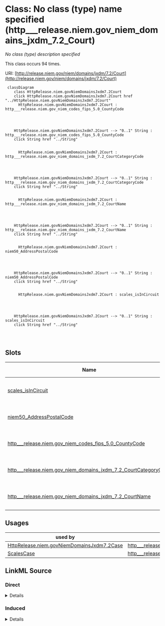 

# Class: No class (type) name specified (http___release.niem.gov_niem_domains_jxdm_7.2_Court)


_No class (type) description specified_






This class occurs 94 times.


URI: [http://release.niem.gov/niem/domains/jxdm/7.2/Court](http://release.niem.gov/niem/domains/jxdm/7.2/Court)






```mermaid
 classDiagram
    class HttpRelease.niem.govNiemDomainsJxdm7.2Court
    click HttpRelease.niem.govNiemDomainsJxdm7.2Court href "../HttpRelease.niem.govNiemDomainsJxdm7.2Court"
      HttpRelease.niem.govNiemDomainsJxdm7.2Court : http___release.niem.gov_niem_codes_fips_5.0_CountyCode
        
          
    
    
    HttpRelease.niem.govNiemDomainsJxdm7.2Court --> "0..1" String : http___release.niem.gov_niem_codes_fips_5.0_CountyCode
    click String href "../String"

        
      HttpRelease.niem.govNiemDomainsJxdm7.2Court : http___release.niem.gov_niem_domains_jxdm_7.2_CourtCategoryCode
        
          
    
    
    HttpRelease.niem.govNiemDomainsJxdm7.2Court --> "0..1" String : http___release.niem.gov_niem_domains_jxdm_7.2_CourtCategoryCode
    click String href "../String"

        
      HttpRelease.niem.govNiemDomainsJxdm7.2Court : http___release.niem.gov_niem_domains_jxdm_7.2_CourtName
        
          
    
    
    HttpRelease.niem.govNiemDomainsJxdm7.2Court --> "0..1" String : http___release.niem.gov_niem_domains_jxdm_7.2_CourtName
    click String href "../String"

        
      HttpRelease.niem.govNiemDomainsJxdm7.2Court : niem50_AddressPostalCode
        
          
    
    
    HttpRelease.niem.govNiemDomainsJxdm7.2Court --> "0..1" String : niem50_AddressPostalCode
    click String href "../String"

        
      HttpRelease.niem.govNiemDomainsJxdm7.2Court : scales_isInCircuit
        
          
    
    
    HttpRelease.niem.govNiemDomainsJxdm7.2Court --> "0..1" String : scales_isInCircuit
    click String href "../String"

        
      
```




<!-- no inheritance hierarchy -->


## Slots

| Name | Cardinality and Range | Description | Inheritance | Occurrences |
| ---  | --- | --- | --- | --- |
| [scales_isInCircuit](../slots/scales_isInCircuit.md) | 0..1 <br/> [xsd:string](http://www.w3.org/2001/XMLSchema#string) | No slot (predicate) description specified <br/>  | direct | 94 |
| [niem50_AddressPostalCode](../slots/niem50_AddressPostalCode.md) | 0..1 <br/> [xsd:string](http://www.w3.org/2001/XMLSchema#string) | No slot (predicate) description specified <br/>  | direct | 40932 |
| [http___release.niem.gov_niem_codes_fips_5.0_CountyCode](../slots/http___release.niem.gov_niem_codes_fips_5.0_CountyCode.md) | 0..1 <br/> [xsd:string](http://www.w3.org/2001/XMLSchema#string) | No slot (predicate) description specified <br/>  | direct | 3035 |
| [http___release.niem.gov_niem_domains_jxdm_7.2_CourtCategoryCode](../slots/http___release.niem.gov_niem_domains_jxdm_7.2_CourtCategoryCode.md) | 0..1 <br/> [xsd:string](http://www.w3.org/2001/XMLSchema#string) | No slot (predicate) description specified <br/>  | direct | 94 |
| [http___release.niem.gov_niem_domains_jxdm_7.2_CourtName](../slots/http___release.niem.gov_niem_domains_jxdm_7.2_CourtName.md) | 0..1 <br/> [xsd:string](http://www.w3.org/2001/XMLSchema#string) | No slot (predicate) description specified <br/>  | direct | 94 |





## Usages

| used by | used in | type | used |
| ---  | --- | --- | --- |
| [HttpRelease.niem.govNiemDomainsJxdm7.2Case](../classes/HttpRelease.niem.govNiemDomainsJxdm7.2Case.md) | [http___release.niem.gov_niem_domains_jxdm_7.2_CaseCourt](../slots/http___release.niem.gov_niem_domains_jxdm_7.2_CaseCourt.md) | range | [HttpRelease.niem.govNiemDomainsJxdm7.2Court](../classes/HttpRelease.niem.govNiemDomainsJxdm7.2Court.md) |
| [ScalesCase](../classes/ScalesCase.md) | [http___release.niem.gov_niem_domains_jxdm_7.2_CaseCourt](../slots/http___release.niem.gov_niem_domains_jxdm_7.2_CaseCourt.md) | range | [HttpRelease.niem.govNiemDomainsJxdm7.2Court](../classes/HttpRelease.niem.govNiemDomainsJxdm7.2Court.md) |











## LinkML Source

<!-- TODO: investigate https://stackoverflow.com/questions/37606292/how-to-create-tabbed-code-blocks-in-mkdocs-or-sphinx -->

### Direct

<details>

```yaml
name: http___release.niem.gov_niem_domains_jxdm_7.2_Court
conforms_to: No schema conformance document specified
annotations:
  count:
    tag: count
    value: 94
description: No class (type) description specified
title: No class (type) name specified
from_schema: scales-kg
rank: 1000
slots:
- scales_isInCircuit
- niem50_AddressPostalCode
- http___release.niem.gov_niem_codes_fips_5.0_CountyCode
- http___release.niem.gov_niem_domains_jxdm_7.2_CourtCategoryCode
- http___release.niem.gov_niem_domains_jxdm_7.2_CourtName
slot_usage:
  http___release.niem.gov_niem_codes_fips_5.0_CountyCode:
    name: http___release.niem.gov_niem_codes_fips_5.0_CountyCode
    annotations:
      string:
        tag: string
        value: 3035
  http___release.niem.gov_niem_domains_jxdm_7.2_CourtCategoryCode:
    name: http___release.niem.gov_niem_domains_jxdm_7.2_CourtCategoryCode
    annotations:
      string:
        tag: string
        value: 94
  http___release.niem.gov_niem_domains_jxdm_7.2_CourtName:
    name: http___release.niem.gov_niem_domains_jxdm_7.2_CourtName
    annotations:
      string:
        tag: string
        value: 94
  niem50_AddressPostalCode:
    name: niem50_AddressPostalCode
    annotations:
      string:
        tag: string
        value: 40932
  scales_isInCircuit:
    name: scales_isInCircuit
    annotations:
      string:
        tag: string
        value: 94
class_uri: http://release.niem.gov/niem/domains/jxdm/7.2/Court

```
</details>

### Induced

<details>

```yaml
name: http___release.niem.gov_niem_domains_jxdm_7.2_Court
conforms_to: No schema conformance document specified
annotations:
  count:
    tag: count
    value: 94
description: No class (type) description specified
title: No class (type) name specified
from_schema: scales-kg
rank: 1000
slot_usage:
  http___release.niem.gov_niem_codes_fips_5.0_CountyCode:
    name: http___release.niem.gov_niem_codes_fips_5.0_CountyCode
    annotations:
      string:
        tag: string
        value: 3035
  http___release.niem.gov_niem_domains_jxdm_7.2_CourtCategoryCode:
    name: http___release.niem.gov_niem_domains_jxdm_7.2_CourtCategoryCode
    annotations:
      string:
        tag: string
        value: 94
  http___release.niem.gov_niem_domains_jxdm_7.2_CourtName:
    name: http___release.niem.gov_niem_domains_jxdm_7.2_CourtName
    annotations:
      string:
        tag: string
        value: 94
  niem50_AddressPostalCode:
    name: niem50_AddressPostalCode
    annotations:
      string:
        tag: string
        value: 40932
  scales_isInCircuit:
    name: scales_isInCircuit
    annotations:
      string:
        tag: string
        value: 94
attributes:
  scales_isInCircuit:
    name: scales_isInCircuit
    annotations:
      string:
        tag: string
        value: 94
    description: No slot (predicate) description specified
    examples:
    - object:
        example_object: Ninth
        example_object_type: string
        example_predicate: scales:isInCircuit
        example_subject: scales:/Court/casd
        example_subject_type: http___release.niem.gov_niem_domains_jxdm_7.2_Court
    from_schema: scales-kg
    rank: 1000
    slot_uri: scales:isInCircuit
    alias: scales_isInCircuit
    owner: http___release.niem.gov_niem_domains_jxdm_7.2_Court
    domain_of:
    - http___release.niem.gov_niem_domains_jxdm_7.2_Court
    range: string
  niem50_AddressPostalCode:
    name: niem50_AddressPostalCode
    annotations:
      string:
        tag: string
        value: 40932
    description: No slot (predicate) description specified
    examples:
    - object:
        example_object: '91901'
        example_object_type: string
        example_predicate: niem50:AddressPostalCode
        example_subject: scales:/Court/casd
        example_subject_type: http___release.niem.gov_niem_domains_jxdm_7.2_Court
    from_schema: scales-kg
    rank: 1000
    slot_uri: niem50:AddressPostalCode
    alias: niem50_AddressPostalCode
    owner: http___release.niem.gov_niem_domains_jxdm_7.2_Court
    domain_of:
    - http___release.niem.gov_niem_domains_jxdm_7.2_Court
    range: string
  http___release.niem.gov_niem_codes_fips_5.0_CountyCode:
    name: http___release.niem.gov_niem_codes_fips_5.0_CountyCode
    annotations:
      string:
        tag: string
        value: 3035
    description: No slot (predicate) description specified
    examples:
    - object:
        example_object: '06025'
        example_object_type: string
        example_predicate: http://release.niem.gov/niem/codes/fips/5.0/CountyCode
        example_subject: scales:/Court/casd
        example_subject_type: http___release.niem.gov_niem_domains_jxdm_7.2_Court
    from_schema: scales-kg
    rank: 1000
    slot_uri: http://release.niem.gov/niem/codes/fips/5.0/CountyCode
    alias: http___release.niem.gov_niem_codes_fips_5.0_CountyCode
    owner: http___release.niem.gov_niem_domains_jxdm_7.2_Court
    domain_of:
    - http___release.niem.gov_niem_domains_jxdm_7.2_Court
    range: string
  http___release.niem.gov_niem_domains_jxdm_7.2_CourtCategoryCode:
    name: http___release.niem.gov_niem_domains_jxdm_7.2_CourtCategoryCode
    annotations:
      string:
        tag: string
        value: 94
    description: No slot (predicate) description specified
    examples:
    - object:
        example_object: FED
        example_object_type: string
        example_predicate: http://release.niem.gov/niem/domains/jxdm/7.2/CourtCategoryCode
        example_subject: scales:/Court/casd
        example_subject_type: http___release.niem.gov_niem_domains_jxdm_7.2_Court
    from_schema: scales-kg
    rank: 1000
    slot_uri: http://release.niem.gov/niem/domains/jxdm/7.2/CourtCategoryCode
    alias: http___release.niem.gov_niem_domains_jxdm_7.2_CourtCategoryCode
    owner: http___release.niem.gov_niem_domains_jxdm_7.2_Court
    domain_of:
    - http___release.niem.gov_niem_domains_jxdm_7.2_Court
    range: string
  http___release.niem.gov_niem_domains_jxdm_7.2_CourtName:
    name: http___release.niem.gov_niem_domains_jxdm_7.2_CourtName
    annotations:
      string:
        tag: string
        value: 94
    description: No slot (predicate) description specified
    examples:
    - object:
        example_object: District Court, S.D. California
        example_object_type: string
        example_predicate: http://release.niem.gov/niem/domains/jxdm/7.2/CourtName
        example_subject: scales:/Court/casd
        example_subject_type: http___release.niem.gov_niem_domains_jxdm_7.2_Court
    from_schema: scales-kg
    rank: 1000
    slot_uri: http://release.niem.gov/niem/domains/jxdm/7.2/CourtName
    alias: http___release.niem.gov_niem_domains_jxdm_7.2_CourtName
    owner: http___release.niem.gov_niem_domains_jxdm_7.2_Court
    domain_of:
    - http___release.niem.gov_niem_domains_jxdm_7.2_Court
    range: string
class_uri: http://release.niem.gov/niem/domains/jxdm/7.2/Court

```
</details>